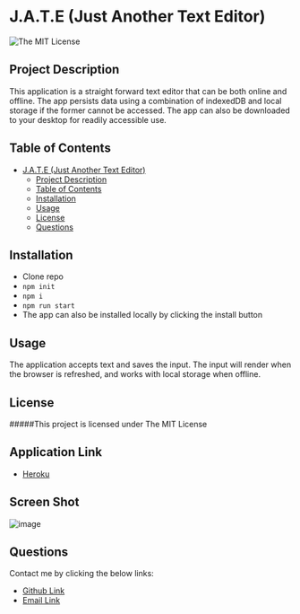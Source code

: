 # J.A.T.E (Just Another Text Editor)
![The MIT License](https://img.shields.io/badge/license-MIT-green)

## Project Description
This application is a straight forward text editor that can be both online and offline. The app persists data using a combination of indexedDB and local storage if the former cannot be accessed. The app can also be downloaded to your desktop for readily accessible use. 
## Table of Contents
- [J.A.T.E (Just Another Text Editor)](#jate-just-another-text-editor)
  - [Project Description](#project-description)
  - [Table of Contents](#table-of-contents)
  - [Installation](#installation)
  - [Usage](#usage)
  - [License](#license)
  - [Questions](#questions)
## Installation
*  Clone repo 
*  `npm init` 
*  `npm i` 
*  `npm run start` 
*  The app can also be installed locally by clicking the install button
## Usage
The application accepts text and saves the input. The input will render when the browser is refreshed, and works with local storage when offline. 
## License
#####This project is licensed under
The MIT License
## Application Link
* [Heroku](https://jate-text-editor-deftonechris.herokuapp.com/)
## Screen Shot
![image](https://user-images.githubusercontent.com/103149149/190015170-cfcd79dc-b148-4e4a-a72f-5f91fb516974.png)

## Questions
Contact me by clicking the below links:
* [Github Link](https://github.com/deftonechris)
* [Email Link](mailto:deftonechris@msn.com)
